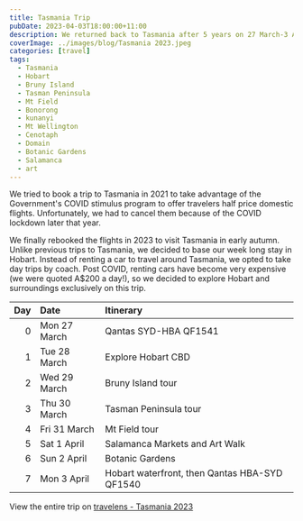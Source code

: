 ```yaml
---
title: Tasmania Trip
pubDate: 2023-04-03T18:00:00+11:00
description: We returned back to Tasmania after 5 years on 27 March-3 April 2023 to discover what has changed since the COVID lockdown.
coverImage: ../images/blog/Tasmania 2023.jpeg
categories: [travel]
tags:
  - Tasmania
  - Hobart
  - Bruny Island
  - Tasman Peninsula
  - Mt Field
  - Bonorong
  - kunanyi
  - Mt Wellington
  - Cenotaph
  - Domain
  - Botanic Gardens
  - Salamanca
  - art
---
```


We tried to book a trip to Tasmania in 2021 to take advantage of the Government's COVID stimulus program to offer travelers half price domestic flights. Unfortunately, we had to cancel them because of the COVID lockdown later that year.

We finally rebooked the flights in 2023 to visit Tasmania in early autumn. Unlike previous trips to Tasmania, we decided to base our week long stay in Hobart. Instead of renting a car to travel around Tasmania, we opted to take day trips by coach. Post COVID, renting cars have become very expensive (we were quoted A$200 a day!), so we decided to explore Hobart and surroundings exclusively on this trip.

| Day | Date         | Itinerary                                     |
| --: | :----------- | :-------------------------------------------- |
|   0 | Mon 27 March | Qantas SYD-HBA QF1541                         |
|   1 | Tue 28 March | Explore Hobart CBD                            |
|   2 | Wed 29 March | Bruny Island tour                             |
|   3 | Thu 30 March | Tasman Peninsula tour                         |
|   4 | Fri 31 March | Mt Field tour                                 |
|   5 | Sat 1 April  | Salamanca Markets and Art Walk                |
|   6 | Sun 2 April  | Botanic Gardens                               |
|   7 | Mon 3 April  | Hobart waterfront, then Qantas HBA-SYD QF1540 |

View the entire trip on [travelens - Tasmania 2023](https://travelens.github.io/tasmania-2023/index.html)
